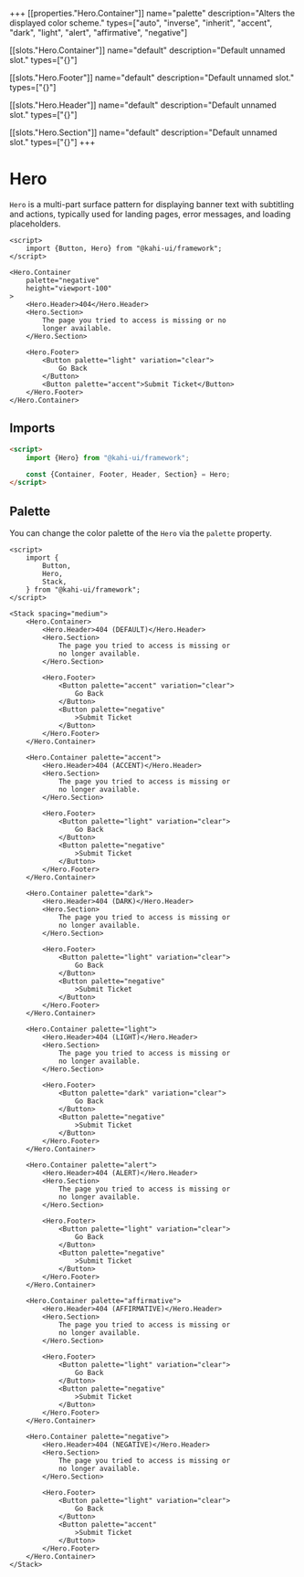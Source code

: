 +++
[[properties."Hero.Container"]]
name="palette"
description="Alters the displayed color scheme."
types=["auto", "inverse", "inherit", "accent", "dark", "light", "alert", "affirmative", "negative"]

[[slots."Hero.Container"]]
name="default"
description="Default unnamed slot."
types=["{}"]

[[slots."Hero.Footer"]]
name="default"
description="Default unnamed slot."
types=["{}"]

[[slots."Hero.Header"]]
name="default"
description="Default unnamed slot."
types=["{}"]

[[slots."Hero.Section"]]
name="default"
description="Default unnamed slot."
types=["{}"]
+++

# Hero

`Hero` is a multi-part surface pattern for displaying banner text with subtitling and actions, typically used for landing pages, error messages, and loading placeholders.

```svelte repl Hero Preview
<script>
    import {Button, Hero} from "@kahi-ui/framework";
</script>

<Hero.Container
    palette="negative"
    height="viewport-100"
>
    <Hero.Header>404</Hero.Header>
    <Hero.Section>
        The page you tried to access is missing or no
        longer available.
    </Hero.Section>

    <Hero.Footer>
        <Button palette="light" variation="clear">
            Go Back
        </Button>
        <Button palette="accent">Submit Ticket</Button>
    </Hero.Footer>
</Hero.Container>
```

## Imports

```html default Hero Imports
<script>
    import {Hero} from "@kahi-ui/framework";

    const {Container, Footer, Header, Section} = Hero;
</script>
```

## Palette

You can change the color palette of the `Hero` via the `palette` property.

```svelte repl Hero Palette
<script>
    import {
        Button,
        Hero,
        Stack,
    } from "@kahi-ui/framework";
</script>

<Stack spacing="medium">
    <Hero.Container>
        <Hero.Header>404 (DEFAULT)</Hero.Header>
        <Hero.Section>
            The page you tried to access is missing or
            no longer available.
        </Hero.Section>

        <Hero.Footer>
            <Button palette="accent" variation="clear">
                Go Back
            </Button>
            <Button palette="negative"
                >Submit Ticket
            </Button>
        </Hero.Footer>
    </Hero.Container>

    <Hero.Container palette="accent">
        <Hero.Header>404 (ACCENT)</Hero.Header>
        <Hero.Section>
            The page you tried to access is missing or
            no longer available.
        </Hero.Section>

        <Hero.Footer>
            <Button palette="light" variation="clear">
                Go Back
            </Button>
            <Button palette="negative"
                >Submit Ticket
            </Button>
        </Hero.Footer>
    </Hero.Container>

    <Hero.Container palette="dark">
        <Hero.Header>404 (DARK)</Hero.Header>
        <Hero.Section>
            The page you tried to access is missing or
            no longer available.
        </Hero.Section>

        <Hero.Footer>
            <Button palette="light" variation="clear">
                Go Back
            </Button>
            <Button palette="negative"
                >Submit Ticket
            </Button>
        </Hero.Footer>
    </Hero.Container>

    <Hero.Container palette="light">
        <Hero.Header>404 (LIGHT)</Hero.Header>
        <Hero.Section>
            The page you tried to access is missing or
            no longer available.
        </Hero.Section>

        <Hero.Footer>
            <Button palette="dark" variation="clear">
                Go Back
            </Button>
            <Button palette="negative"
                >Submit Ticket
            </Button>
        </Hero.Footer>
    </Hero.Container>

    <Hero.Container palette="alert">
        <Hero.Header>404 (ALERT)</Hero.Header>
        <Hero.Section>
            The page you tried to access is missing or
            no longer available.
        </Hero.Section>

        <Hero.Footer>
            <Button palette="light" variation="clear">
                Go Back
            </Button>
            <Button palette="negative"
                >Submit Ticket
            </Button>
        </Hero.Footer>
    </Hero.Container>

    <Hero.Container palette="affirmative">
        <Hero.Header>404 (AFFIRMATIVE)</Hero.Header>
        <Hero.Section>
            The page you tried to access is missing or
            no longer available.
        </Hero.Section>

        <Hero.Footer>
            <Button palette="light" variation="clear">
                Go Back
            </Button>
            <Button palette="negative"
                >Submit Ticket
            </Button>
        </Hero.Footer>
    </Hero.Container>

    <Hero.Container palette="negative">
        <Hero.Header>404 (NEGATIVE)</Hero.Header>
        <Hero.Section>
            The page you tried to access is missing or
            no longer available.
        </Hero.Section>

        <Hero.Footer>
            <Button palette="light" variation="clear">
                Go Back
            </Button>
            <Button palette="accent"
                >Submit Ticket
            </Button>
        </Hero.Footer>
    </Hero.Container>
</Stack>
```
